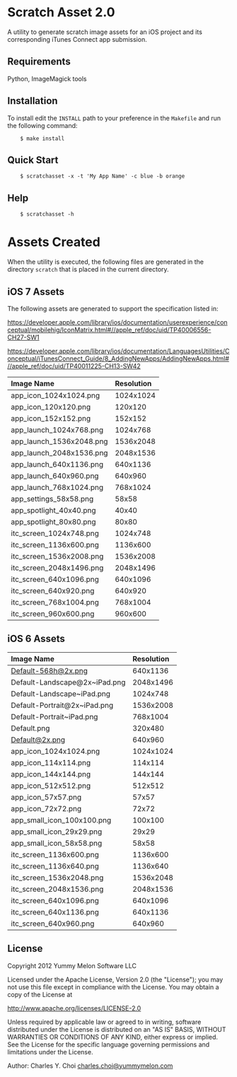 # Scratch Asset 2.0

A utility to generate scratch image assets for an iOS project and its corresponding iTunes Connect app submission. 

## Requirements

Python, ImageMagick tools


## Installation

To install edit the `INSTALL` path to your preference in the `Makefile` and run the following command:

        $ make install

## Quick Start

        $ scratchasset -x -t 'My App Name' -c blue -b orange
	
## Help

        $ scratchasset -h

# Assets Created

When the utility is executed, the following files are generated in the directory `scratch` that is placed in the current directory.

## iOS 7 Assets

The following assets are generated to support the specification listed in:

<https://developer.apple.com/library/ios/documentation/userexperience/conceptual/mobilehig/IconMatrix.html#//apple_ref/doc/uid/TP40006556-CH27-SW1>

<https://developer.apple.com/library/ios/documentation/LanguagesUtilities/Conceptual/iTunesConnect_Guide/8_AddingNewApps/AddingNewApps.html#//apple_ref/doc/uid/TP40011225-CH13-SW42>

| Image Name               | Resolution |
| :--                      |        :-- |
| app_icon_1024x1024.png   |  1024x1024 |
| app_icon_120x120.png     |    120x120 |
| app_icon_152x152.png     |    152x152 |
| app_launch_1024x768.png  |   1024x768 |
| app_launch_1536x2048.png |  1536x2048 |
| app_launch_2048x1536.png |  2048x1536 |
| app_launch_640x1136.png  |   640x1136 |
| app_launch_640x960.png   |    640x960 |
| app_launch_768x1024.png  |   768x1024 |
| app_settings_58x58.png   |      58x58 |
| app_spotlight_40x40.png  |      40x40 |
| app_spotlight_80x80.png  |      80x80 |
| itc_screen_1024x748.png  |   1024x748 |
| itc_screen_1136x600.png  |   1136x600 |
| itc_screen_1536x2008.png |  1536x2008 |
| itc_screen_2048x1496.png |  2048x1496 |
| itc_screen_640x1096.png  |   640x1096 |
| itc_screen_640x920.png   |    640x920 |
| itc_screen_768x1004.png  |   768x1004 |
| itc_screen_960x600.png   |    960x600 |


## iOS 6 Assets

| Image Name                    | Resolution |
| :--                           |        :-- |
| Default-568h@2x.png           |   640x1136 |
| Default-Landscape@2x~iPad.png |  2048x1496 |
| Default-Landscape~iPad.png    |   1024x748 |
| Default-Portrait@2x~iPad.png  |  1536x2008 |
| Default-Portrait~iPad.png     |   768x1004 |
| Default.png                   |    320x480 |
| Default@2x.png                |    640x960 |
| app_icon_1024x1024.png        |  1024x1024 |
| app_icon_114x114.png          |    114x114 |
| app_icon_144x144.png          |    144x144 |
| app_icon_512x512.png          |    512x512 |
| app_icon_57x57.png            |      57x57 |
| app_icon_72x72.png            |      72x72 |
| app_small_icon_100x100.png    |    100x100 |
| app_small_icon_29x29.png      |      29x29 |
| app_small_icon_58x58.png      |      58x58 |
| itc_screen_1136x600.png       |   1136x600 |
| itc_screen_1136x640.png       |   1136x640 |
| itc_screen_1536x2048.png      |  1536x2048 |
| itc_screen_2048x1536.png      |  2048x1536 |
| itc_screen_640x1096.png       |   640x1096 |
| itc_screen_640x1136.png       |   640x1136 |
| itc_screen_640x960.png        |    640x960 |

## License

Copyright 2012 Yummy Melon Software LLC

Licensed under the Apache License, Version 2.0 (the "License");
you may not use this file except in compliance with the License.
You may obtain a copy of the License at

http://www.apache.org/licenses/LICENSE-2.0

Unless required by applicable law or agreed to in writing, software
distributed under the License is distributed on an "AS IS" BASIS,
WITHOUT WARRANTIES OR CONDITIONS OF ANY KIND, either express or implied.
See the License for the specific language governing permissions and
limitations under the License.

Author: Charles Y. Choi <charles.choi@yummymelon.com>








